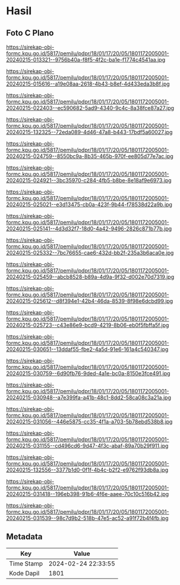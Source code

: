 # Hasil

## Foto C Plano

https://sirekap-obj-formc.kpu.go.id/5817/pemilu/pdpr/18/01/17/20/05/1801172005001-20240215-013321--9756b40a-f8f5-4f2c-ba1e-f1774c4541aa.jpg

https://sirekap-obj-formc.kpu.go.id/5817/pemilu/pdpr/18/01/17/20/05/1801172005001-20240215-015616--a19e08aa-2618-4b43-b8ef-4d433eda3b8f.jpg

https://sirekap-obj-formc.kpu.go.id/5817/pemilu/pdpr/18/01/17/20/05/1801172005001-20240215-022403--ec590682-5ad9-4340-9c4c-8a38fce87a27.jpg

https://sirekap-obj-formc.kpu.go.id/5817/pemilu/pdpr/18/01/17/20/05/1801172005001-20240215-132325--72eda089-4d46-47a8-b443-17bdf5a60027.jpg

https://sirekap-obj-formc.kpu.go.id/5817/pemilu/pdpr/18/01/17/20/05/1801172005001-20240215-024759--8550bc9a-8b35-465b-970f-ee805d77e7ac.jpg

https://sirekap-obj-formc.kpu.go.id/5817/pemilu/pdpr/18/01/17/20/05/1801172005001-20240215-024921--3bc35970-c284-4fb5-b8be-8e18af9e6973.jpg

https://sirekap-obj-formc.kpu.go.id/5817/pemilu/pdpr/18/01/17/20/05/1801172005001-20240215-025021--e3d13475-cb0a-423f-9b44-f78538d22a9b.jpg

https://sirekap-obj-formc.kpu.go.id/5817/pemilu/pdpr/18/01/17/20/05/1801172005001-20240215-025141--4d3d32f7-18d0-4a42-9496-2826c871b77b.jpg

https://sirekap-obj-formc.kpu.go.id/5817/pemilu/pdpr/18/01/17/20/05/1801172005001-20240215-025332--7bc76655-cae6-432d-bb2f-235a3b6aca0e.jpg

https://sirekap-obj-formc.kpu.go.id/5817/pemilu/pdpr/18/01/17/20/05/1801172005001-20240215-025459--abcb8528-b89a-4d9a-9f32-d002e70d7319.jpg

https://sirekap-obj-formc.kpu.go.id/5817/pemilu/pdpr/18/01/17/20/05/1801172005001-20240215-025612--d8f394e1-42b4-46da-8539-8f98e6dcbd99.jpg

https://sirekap-obj-formc.kpu.go.id/5817/pemilu/pdpr/18/01/17/20/05/1801172005001-20240215-025723--c43e86e9-bcd9-4219-8b06-eb0f5fbffa5f.jpg

https://sirekap-obj-formc.kpu.go.id/5817/pemilu/pdpr/18/01/17/20/05/1801172005001-20240215-030651--13ddaf55-fbe2-4a5d-91e6-161a4c540347.jpg

https://sirekap-obj-formc.kpu.go.id/5817/pemilu/pdpr/18/01/17/20/05/1801172005001-20240215-030759--6d90fb76-9ded-4a1e-bc0a-8150e3fce491.jpg

https://sirekap-obj-formc.kpu.go.id/5817/pemilu/pdpr/18/01/17/20/05/1801172005001-20240215-030948--a7e399fa-a41b-48c1-8dd2-58ca08c3a21a.jpg

https://sirekap-obj-formc.kpu.go.id/5817/pemilu/pdpr/18/01/17/20/05/1801172005001-20240215-031056--446e5875-cc35-4f1a-a703-5b78ebd538b8.jpg

https://sirekap-obj-formc.kpu.go.id/5817/pemilu/pdpr/18/01/17/20/05/1801172005001-20240215-031155--cd496cd6-9d47-4f3c-abaf-89a70b29f911.jpg

https://sirekap-obj-formc.kpu.go.id/5817/pemilu/pdpr/18/01/17/20/05/1801172005001-20240215-132556--3377b1d0-0f1f-4b4c-b2f2-e9762f93db8a.jpg

https://sirekap-obj-formc.kpu.go.id/5817/pemilu/pdpr/18/01/17/20/05/1801172005001-20240215-031418--196eb398-91b6-4f6e-aaee-70c10c516b42.jpg

https://sirekap-obj-formc.kpu.go.id/5817/pemilu/pdpr/18/01/17/20/05/1801172005001-20240215-031539--98c7d9b2-518b-47e5-ac52-a91f72b4f4fb.jpg


## Metadata

| Key        | Value               |
| ---------- | ------------------- |
| Time Stamp | 2024-02-24 22:33:55 |
| Kode Dapil | 1801                |



